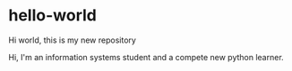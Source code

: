 # hello-world
Hi world, this is my new repository

Hi,
I'm an information systems student and a compete new python learner.
